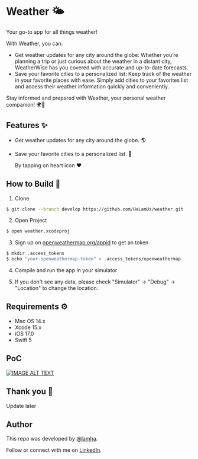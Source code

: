 # Weather 🌤️
Your go-to app for all things weather! 

With Weather, you can:

- Get weather updates for any city around the globe: Whether you’re planning a trip or just curious about the weather in a distant city, WeatherWise has you covered with accurate and up-to-date forecasts.
- Save your favorite cities to a personalized list: Keep track of the weather in your favorite places with ease. Simply add cities to your favorites list and access their weather information quickly and conveniently.

Stay informed and prepared with Weather, your personal weather companion! 🌍📱

## Features ✨
- Get weather updates for any city around the globe. 🌎
- Save your favorite cities to a personalized list. 🧾

  By tapping on heart icon ♥️

## How to Build 💭
1. Clone

```bash
$ git clone --branch develop https://github.com/HaLamUs/weather.git
```
2. Open Project
```bash
$ open weather.xcodeproj
```
3. Sign up on [openweathermap.org/appid](http://openweathermap.org/appid) to get an token

```bash
$ mkdir .access_tokens
$ echo "your-openweathermap-token" > .access_tokens/openweathermap
```

4. Compile and run the app in your simulator

5. If you don't see any data, please check "Simulator" -> "Debug" -> "Location" to change the location.

## Requirements ⚙️
- Mac OS 14.x
- Xcode 15.x
- iOS 17.0
- Swift 5

## PoC

<div>
  <a href="https://www.youtube.com/watch?v=jt-JyiiO2Dc"><img src="https://img.youtube.com/vi/jt-JyiiO2Dc/0.jpg" alt="IMAGE ALT TEXT"></a>
</div>


## Thank you 🙏

Update later 


## Author

This repo was developed by [@lamha](https://github.com/HaLamUs).

Follow or connect with me on [LinkedIn](https://www.linkedin.com/in/lamhacs). 





